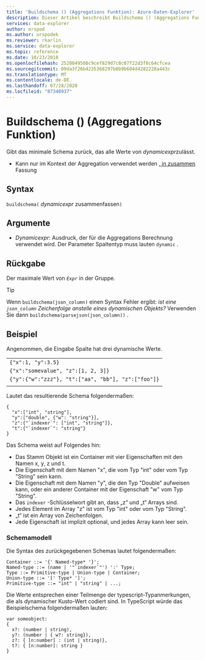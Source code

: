 ```yaml
---
title: 'Buildschema () (Aggregations Funktion): Azure-Daten-Explorer'
description: Dieser Artikel beschreibt Buildschema () (Aggregations Funktion) in Azure Daten-Explorer.
services: data-explorer
author: orspod
ms.author: orspodek
ms.reviewer: rkarlin
ms.service: data-explorer
ms.topic: reference
ms.date: 10/23/2018
ms.openlocfilehash: 2520849508c9cef829d7c8c07f22d3f8c64cfcea
ms.sourcegitcommit: 09da3f26b4235368297b8b9b604d4282228a443c
ms.translationtype: MT
ms.contentlocale: de-DE
ms.lasthandoff: 07/28/2020
ms.locfileid: "87348937"
---
```

# <a name="buildschema-aggregation-function"></a>Buildschema () (Aggregations Funktion)

Gibt das minimale Schema zurück, das alle Werte von *dynamicexpr*zulässt.

* Kann nur im Kontext der Aggregation verwendet werden [, in zusammen](summarizeoperator.md) Fassung

## <a name="syntax"></a>Syntax

`buildschema(` *dynamicexpr* zusammenfassen`)`

## <a name="arguments"></a>Argumente

* *Dynamicexpr*: Ausdruck, der für die Aggregations Berechnung verwendet wird. Der Parameter Spaltentyp muss lauten `dynamic` . 

## <a name="returns"></a>Rückgabe

Der maximale Wert von *`Expr`* in der Gruppe.

> [!TIP] 
> Wenn `buildschema(json_column)` einen Syntax Fehler ergibt: *ist eine `json_column` Zeichenfolge anstelle eines dynamischen Objekts?* Verwenden Sie dann `buildschema(parsejson(json_column))` .

## <a name="example"></a>Beispiel

Angenommen, die Eingabe Spalte hat drei dynamische Werte.

||
|---|
|`{"x":1, "y":3.5}`|
|`{"x":"somevalue", "z":[1, 2, 3]}`|
|`{"y":{"w":"zzz"}, "t":["aa", "bb"], "z":["foo"]}`|
||

Lautet das resultierende Schema folgendermaßen:

    { 
      "x":["int", "string"], 
      "y":["double", {"w": "string"}], 
      "z":{"`indexer`": ["int", "string"]}, 
      "t":{"`indexer`": "string"} 
    }

Das Schema weist auf Folgendes hin:

* Das Stamm Objekt ist ein Container mit vier Eigenschaften mit den Namen x, y, z und t.
* Die Eigenschaft mit dem Namen "x", die vom Typ "int" oder vom Typ "String" sein kann.
* Die Eigenschaft mit dem Namen "y", die den Typ "Double" aufweisen kann, oder ein anderer Container mit der Eigenschaft "w" vom Typ "String".
* Das ``indexer`` -Schlüsselwort gibt an, dass „z“ und „t“ Arrays sind.
* Jedes Element im Array "z" ist vom Typ "int" oder vom Typ "String".
* „t“ ist ein Array von Zeichenfolgen.
* Jede Eigenschaft ist implizit optional, und jedes Array kann leer sein.

### <a name="schema-model"></a>Schemamodell

Die Syntax des zurückgegebenen Schemas lautet folgendermaßen:

    Container ::= '{' Named-type* '}';
    Named-type ::= (name | '"`indexer`"') ':' Type;
    Type ::= Primitive-type | Union-type | Container;
    Union-type ::= '[' Type* ']';
    Primitive-type ::= "int" | "string" | ...;

Die Werte entsprechen einer Teilmenge der typescript-Typanmerkungen, die als dynamischer Kusto-Wert codiert sind. In TypeScript würde das Beispielschema folgendermaßen lauten:

    var someobject: 
    { 
      x?: (number | string), 
      y?: (number | { w?: string}), 
      z?: { [n:number] : (int | string)},
      t?: { [n:number]: string } 
    }
    

